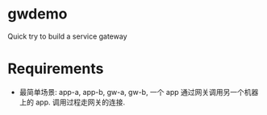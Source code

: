 # gwdemo
Quick try to build a service gateway

# Requirements

- 最简单场景: app-a, app-b, gw-a, gw-b, 一个 app 通过网关调用另一个机器上的 app. 调用过程走网关的连接.